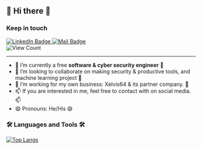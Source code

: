 ## 👋 Hi there 👋

### Keep in touch

<div id="badges">
  <a href="https://www.linkedin.com/in/hunglehuy03/">
    <img src="https://img.shields.io/badge/LinkedIn-blue?style=for-the-badge&logo=linkedin&logoColor=white" alt="LinkedIn Badge"/>
  </a>
  <a href="mailto:hungle@xelvis64.tech">
    <img src="https://img.shields.io/badge/Mail-red?style=for-the-badge&logo=gmail&logoColor=white" alt="Mail Badge"/>
  </a>
  <br><img src="https://komarev.com/ghpvc/?username=trumpiter-max&style=flat-square&color=blue" alt="View Count"/>
</div>

---

- 🌱 I’m currently a free **software & cyber security engineer** 🌱
- 👯 I’m looking to collaborate on making security & productive tools, and machine learning project 👯
- 🤔 I’m working for my own business: Xelvis64 & its partner company. 🤔
- 📫 If you are interested in me, feel free to contact with on social media. 📫
- 😄 Pronouns: He/His 😄 

### 🛠️ Languages and Tools 🛠️

[![Top Langs](https://github-readme-stats.vercel.app/api/top-langs/?username=Trumpiter-max&layout=compact)](https://github.com/anuraghazra/github-readme-stats)
